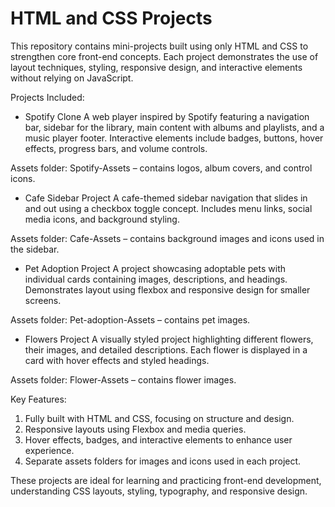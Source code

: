 # HTML and CSS Projects

This repository contains mini-projects built using only HTML and CSS to strengthen core front-end concepts. Each project demonstrates the use of layout techniques, styling, responsive design, and interactive elements without relying on JavaScript.

Projects Included: 

- Spotify Clone
A web player inspired by Spotify featuring a navigation bar, sidebar for the library, main content with albums and playlists, and a music player footer. Interactive elements include badges, buttons, hover effects, progress bars, and volume controls.

Assets folder: Spotify-Assets – contains logos, album covers, and control icons.

- Cafe Sidebar Project
A cafe-themed sidebar navigation that slides in and out using a checkbox toggle concept. Includes menu links, social media icons, and background styling.

Assets folder: Cafe-Assets – contains background images and icons used in the sidebar.

- Pet Adoption Project
A project showcasing adoptable pets with individual cards containing images, descriptions, and headings. Demonstrates layout using flexbox and responsive design for smaller screens.

Assets folder: Pet-adoption-Assets – contains pet images.

- Flowers Project
A visually styled project highlighting different flowers, their images, and detailed descriptions. Each flower is displayed in a card with hover effects and styled headings.

Assets folder: Flower-Assets – contains flower images.

Key Features:

1. Fully built with HTML and CSS, focusing on structure and design.
2. Responsive layouts using Flexbox and media queries.
3. Hover effects, badges, and interactive elements to enhance user experience.
4. Separate assets folders for images and icons used in each project.

These projects are ideal for learning and practicing front-end development, understanding CSS layouts, styling, typography, and responsive design.